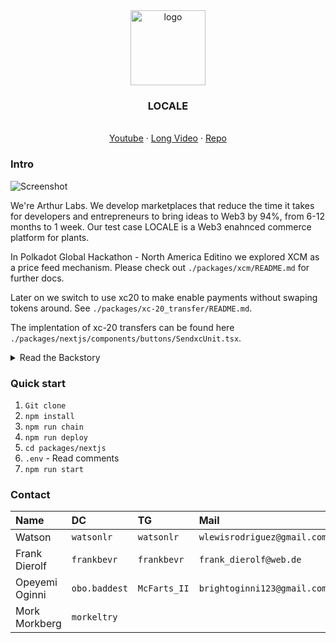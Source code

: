 <div align="center">
<img src="https://i.ibb.co/CMKZrPj/Group-1739.png" alt="logo" width="120" height="120" />
</div>

<h3 align="center">LOCALE</h3>
  <p align="center">
  <br />
    <a href="https://drive.google.com/file/d/1cQzj4q9q7yn0LPZ4G287Bjo_bN-n7KkM/view?usp=sharing">Youtube</a>
    ·
    <a href="https://drive.google.com/file/d/1Lt-Ocd0fLM6UAZ5BbDNExJSKPsVkLkG4/view?usp=sharing">Long Video</a>
    ·
    <a href="https://github.com/5eh/LOCALE">Repo</a>
  </p>
</div>

### Intro

![Screenshot](https://i.ibb.co/nCW7Pkj/image-2024-05-06-093903626.png)

We're Arthur Labs. We develop marketplaces that reduce the time it takes for developers and entrepreneurs to bring ideas to Web3 by 94%, from 6-12 months to 1 week. Our test case LOCALE is a Web3 enahnced commerce platform for plants.

In Polkadot Global Hackathon - North America Editino we explored XCM as a price feed mechanism. Please check out `./packages/xcm/README.md` for further docs.

Later on we switch to use xc20 to make enable payments without swaping tokens around. See `./packages/xc-20_transfer/README.md`.

The implentation of xc-20 transfers can be found here `./packages/nextjs/components/buttons/SendxcUnit.tsx`.

<details>
  <summary>Read the Backstory</summary>
  Watson participated in a accelator over the last 3 months.
  In the last weeks of the programm, he created Locale. See commit history.
  Watson, Bright, Mork and Frank were in a chat and decided to bring this on the Hack and explore price feed mechanism via xcm and add it to LOCALE.
</details>

### Quick start

1.  `Git clone`
2.  `npm install`
3.  `npm run chain`
4.  `npm run deploy`
5.  `cd packages/nextjs`
6.  `.env` - Read comments
7.  `npm run start`

### Contact

| Name           | DC            | TG           | Mail                        |
| :------------- | :------------ | :----------- | :-------------------------- |
| Watson         | `watsonlr`    | `watsonlr`   | `wlewisrodriguez@gmail.com` |
| Frank Dierolf  | `frankbevr`   | `frankbevr`  | `frank_dierolf@web.de`      |
| Opeyemi Oginni | `obo.baddest` | `McFarts_II` | `brightoginni123@gmail.com` |
| Mork Morkberg  | `morkeltry`   |              |                             |
